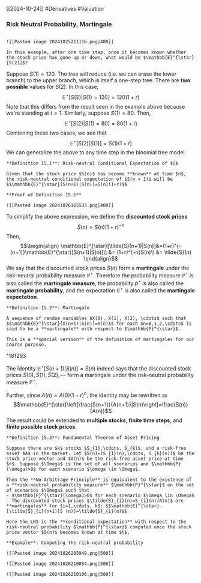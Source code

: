 [[2024-10-24]] #Derivatives #Valuation 

### Risk Neutral Probability, Martingale

```ad-question

![[Pasted image 20241025211116.png|400]]

In this example, after one time step, once it becomes known whether the stock price has gone up or down, what would be $\mathbb{E}^{\star}[S(2)]$?
```

Suppose $S(1)=120$. The tree will reduce (i.e. we can erase the lower branch) to the upper branch, which is itself a one-step tree. There are **two possible** values for $S(2)$. In this case, $$\mathbb{E}^{\star}[S(2)|S(1)=120]=120(1+r)$$
Note that this differs from the result seen in the example above because we're standing at $t=1$. Similarly, suppose $S(1)=80$. Then, $$\mathbb{E}^{\star}[S(2)|S(1)=80]=80(1+r)$$ Combining these two cases, we see that $$\mathbb{E}^{\star}[S(2)|S(1)]=S(1)(1+r)$$
We can generalize the above to any time step in the binomial tree model. 

```ad-important
**Definition 15.1**: Risk-neutral Conditional Expectation of $S$

Given that the stock price $S(n)$ has become **known** at time $n$, the risk-neutral conditional expectation of $S(n + 1)$ will be $$\mathbb{E}^{\star}[S(n+1)|S(n)]=S(n)(1+r)$$
```

```ad-note
**Proof of Definition 15.1**

![[Pasted image 20241026165533.png|400]]
```

To simplify the above expression, we define the **discounted stock prices** $$\tilde{S}(n)=S(n)(1+r)^{-n}$$ Then, $$\begin{align}
\mathbb{E}^{\star}[\tilde{S}(n+1)|S(n)]&=(1+r)^{-(n+1)}\mathbb{E}^{\star}[S(n+1)|S(n)]\\
&= (1+r)^{-n}S(n)\\
&= \tilde{S}(n)
\end{align}$$ We say that the discounted stock prices $\tilde{S}(n)$ form a **martingale** under the risk-neutral probability measure $\mathbb{P}^{\star}$. Therefore the probability measure $\mathbb{P}^{\star}$ is also called the **martingale measure**, the probability $p^{\star}$ is also called the **martingale probability**, and the expectation $\mathbb{E}^{\star}$ is also called the **martingale expectation**.

```ad-important
**Definition 15.2**: Martingale

A sequence of random variables $X(0), X(1), X(2), \cdots$ such that $$\mathbb{E}^{\star}[X(n+1)|S(n)]=X(n)$$ for each $n=0,1,2,\cdots$ is said to be a **martingale** with respect to $\mathbb{P}^{\star}$.

This is a **special version** of the definition of martingales for our course purpose.
```

^181293

The identity $\mathbb{E}^{\star}[\tilde{S}(n+1)|S (n)]=\tilde{S}(n)$ indeed says that the discounted stock prices $\tilde{S}(0), \tilde{S}(1), \tilde{S}(2), \cdots$ form a martingale under the risk-neutral probability measure $\mathbb{P}^{\star}$.

Further, since $A(n)=A(0)(1+r)^{n}$, the identity may be rewritten as $$\mathbb{E}^{\star}\left[\frac{S(n+1)}{A(n+1)}|S(n)\right]=\frac{S(n)}{A(n)}$$ The result could be extended to **multiple stocks**, **finite time steps**, and **finite possible stock prices**.

```ad-important
**Definition 15.3**: Fundamental Theorem of Asset Pricing

Suppose there are $k$ stocks $S_{1},\cdots, S_{k}$, and a risk-free asset $A$ in the market. Let $S(n)=(S_{1}(n),\cdots, S_{k}(n))$ be the stock price vector and $A(n)$ be the risk-free asset price at time $n$. Suppose $\Omega$ is the set of all scenarios and $\mathbb{P}(\omega)>0$ for each scenario $\omega \in \Omega$.

Then the **No-Arbitrage Principle** is equivalent to the existence of a **risk-neutral probability measure** $\mathbb{P}^{\star}$ on the set of scenarios $\Omega$ such that
- $\mathbb{P}^{\star}(\omega)>0$ for each scenario $\omega \in \Omega$
- The discounted stock prices $\tilde{S}_{i}(n)=S_{i}(n)/A(n)$ are **martingales** for $i=1,\cdots, k$: $$\mathbb{E}^{\star}[\tilde{S}_{i}(n+1)|S (n)]=\tilde{S}_{i}(n)$$

Here the LHS is the **conditional expectation** with respect to the risk-neutral probability $\mathbb{P}^{\star}$ computed once the stock price vector $S(n)$ becomes known at time $t$.
```

```ad-example
**Example**: Computing the risk-neutral probability

![[Pasted image 20241026205948.png|500]]

![[Pasted image 20241026210054.png|500]]

![[Pasted image 20241026210106.png|500]]
```
